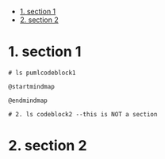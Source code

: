 <!-- TOC -->

- [1. section 1](#section-1)
- [2. section 2](#section-2)

<!-- /TOC -->

# 1. section 1

```plantuml
# ls pumlcodeblock1
```

```plantuml
@startmindmap

@endmindmap
```

```
# 2. ls codeblock2 --this is NOT a section
```


# 2. section 2

